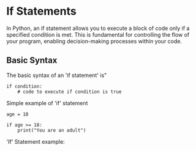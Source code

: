 # If Statements

In Python, an if statement allows you to execute a block of code only if a specified condition is met. This is fundamental for controlling the flow of your program, enabling decision-making processes within your code.

## Basic Syntax

The basic syntax of an 'if statement' is"

```
if condition:
    # code to execute if condition is true
```

Simple example of 'if' statement
```
age = 18

if age >= 18:
    print("You are an adult")
```

'If' Statement example:
